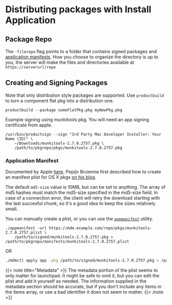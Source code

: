 # Distributing packages with Install Application

## Package Repo

The `-filerepo` flag points to a folder that contains signed packages and [application manifests](http://help.apple.com/deployment/osx/#/ior5df10f73a).
How you choose to organize the directory is up to you, the server will make the files and directories available at `https://serverurl/repo`

## Creating and Signing Packages

Note that only distribution style packages are supported.
Use `productbuild` to turn a component flat pkg into a distribution one.

```shell
productbuild --package someFlatPkg.pkg myNewPkg.pkg
```

Example signing using munkitools pkg.
You will need an app signing certificate from apple.

```shell
/usr/bin/productsign --sign "3rd Party Mac Developer Installer: Your Name (ID)" \
    ~/Downloads/munkitools-2.7.0.2757.pkg \
    /path/to/pkgrepo/pkgs/munkitools-2.7.0.2757.pkg
```

### Application Manifest

Documented by Apple [here](http://help.apple.com/deployment/osx/#/ior5df10f73a).
Pepijn Bruienne first described how to create an manifest plist for OS X pkgs [on his blog](http://enterprisemac.bruienne.com/2015/11/17/installing-os-x-pkgs-using-an-mdm-service/).

The default `md5-size` value is 10MB, but can be set to anything. The array of md5 hashes must match the md5-size specified in the md5-size field.
In case of a connection error, the client will retry the download starting with the last succesful chunk, so it's a good idea to keep the sizes relatively small.

You can manually create a plist, or you can use the [`appmanifest`](https://github.com/micromdm/tools/releases/tag/v1) utility.

```shell
./appmanifest -url https://mdm.example.com/repo/pkgs/munkitools-2.7.0.2757.plist \
    /path/to/signed/munkitools-2.7.0.2757.pkg > /path/to/pkgrepo/manifests/munkitools-2.7.0.2757.plist
```

OR

```bash
./mdmctl apply app -pkg /path/to/signed/munkitools-2.7.0.2757.pkg > /path/to/pkgrepo/manifests/munkitools-2.7.0.2757.plist
```

{{< note title="Metadata" >}}
The metadata portion of the plist seems to only matter for launchpad. It might be safe to omit it, but you can edit the plist and add it yourself as needed.
The information supplied in the metadata section should be accurate, but if you don't include any items in the items array, or use a bad identifier it does not seem to matter.
{{< /note >}}

